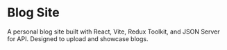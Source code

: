 # Blog Site
A personal blog site built with React, Vite, Redux Toolkit, and JSON Server for API. Designed to upload and showcase blogs.
